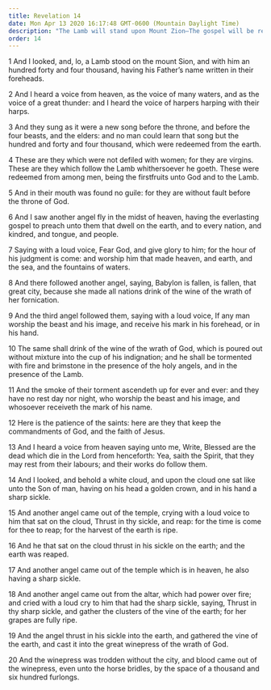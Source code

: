 ```yaml
---
title: Revelation 14
date: Mon Apr 13 2020 16:17:48 GMT-0600 (Mountain Daylight Time)
description: "The Lamb will stand upon Mount Zion—The gospel will be restored in the last days by angelic ministry—The Son of Man will harvest the earth."
order: 14
---
```


1 And I looked, and, lo, a Lamb stood on the mount Sion, and with him an hundred forty and four thousand, having his Father’s name written in their foreheads.

2 And I heard a voice from heaven, as the voice of many waters, and as the voice of a great thunder: and I heard the voice of harpers harping with their harps.

3 And they sung as it were a new song before the throne, and before the four beasts, and the elders: and no man could learn that song but the hundred and forty and four thousand, which were redeemed from the earth.

4 These are they which were not defiled with women; for they are virgins. These are they which follow the Lamb whithersoever he goeth. These were redeemed from among men, being the firstfruits unto God and to the Lamb.

5 And in their mouth was found no guile: for they are without fault before the throne of God.

6 And I saw another angel fly in the midst of heaven, having the everlasting gospel to preach unto them that dwell on the earth, and to every nation, and kindred, and tongue, and people.

7 Saying with a loud voice, Fear God, and give glory to him; for the hour of his judgment is come: and worship him that made heaven, and earth, and the sea, and the fountains of waters.

8 And there followed another angel, saying, Babylon is fallen, is fallen, that great city, because she made all nations drink of the wine of the wrath of her fornication.

9 And the third angel followed them, saying with a loud voice, If any man worship the beast and his image, and receive his mark in his forehead, or in his hand.

10 The same shall drink of the wine of the wrath of God, which is poured out without mixture into the cup of his indignation; and he shall be tormented with fire and brimstone in the presence of the holy angels, and in the presence of the Lamb.

11 And the smoke of their torment ascendeth up for ever and ever: and they have no rest day nor night, who worship the beast and his image, and whosoever receiveth the mark of his name.

12 Here is the patience of the saints: here are they that keep the commandments of God, and the faith of Jesus.

13 And I heard a voice from heaven saying unto me, Write, Blessed are the dead which die in the Lord from henceforth: Yea, saith the Spirit, that they may rest from their labours; and their works do follow them.

14 And I looked, and behold a white cloud, and upon the cloud one sat like unto the Son of man, having on his head a golden crown, and in his hand a sharp sickle.

15 And another angel came out of the temple, crying with a loud voice to him that sat on the cloud, Thrust in thy sickle, and reap: for the time is come for thee to reap; for the harvest of the earth is ripe.

16 And he that sat on the cloud thrust in his sickle on the earth; and the earth was reaped.

17 And another angel came out of the temple which is in heaven, he also having a sharp sickle.

18 And another angel came out from the altar, which had power over fire; and cried with a loud cry to him that had the sharp sickle, saying, Thrust in thy sharp sickle, and gather the clusters of the vine of the earth; for her grapes are fully ripe.

19 And the angel thrust in his sickle into the earth, and gathered the vine of the earth, and cast it into the great winepress of the wrath of God.

20 And the winepress was trodden without the city, and blood came out of the winepress, even unto the horse bridles, by the space of a thousand and six hundred furlongs.
